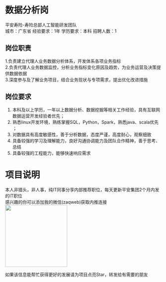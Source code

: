 # 数据分析岗
平安寿险-寿险总部人工智能研发团队  
城市：广东省 经验要求：1年 学历要求：本科  招聘人数：1

## 岗位职责
1.负责建立代理人业务数据分析体系，开发体系各项业务指标   
2.负责代理人业务数据监控，分析业务指标变化原因及趋势，为业务运营及决策提供数据依据   
3.深度参与及了解业务项目，结合业务现状与专项需求，提出优化改进措施

## 岗位要求
1. 本科及以上学历，一年以上数据分析、数据挖掘等相关工作经验，具有互联网数据运营开发经验者优先；    
2. 熟悉linux开发环境，熟练掌握SQL，Python，Spark，熟悉java、scala优先 ；    
3. 对数据具有高度敏感性，善于分析数据，态度严谨，高度耐心，观察细致   
4. 具备较强的学习及理解能力，良好沟通协调能力及团队合作精神，善于思考、总结   
5. 具备较强的工程能力，能够快速响应需求

# 项目说明

本人非猎头，非人事，纯IT同事分享内部推荐职位，每天更新平安集团2个月内发的IT职位  
感兴趣的你可以添加我的微信(zaqweb)获取内推连接  
<img src="https://github.com/zaqweb/PA-IT-JOBS/blob/master/WechatICode.jpeg"  height="200" width="200">

如果该信息能帮忙获得更好的发展请为项目点亮Star，转发给有需要的朋友




